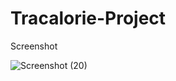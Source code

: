 # Tracalorie-Project

Screenshot

![Screenshot (20)](https://user-images.githubusercontent.com/47390463/77242908-b1c29600-6c29-11ea-9e17-b66a7325a8da.png)
